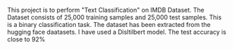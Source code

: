 This project is to perform "Text Classification" on IMDB Dataset.
The Dataset consists of 25,000 training samples and 25,000 test samples.
This is a binary classification task.
The dataset has been extracted from the hugging face daatasets.
I have used a Disltilbert model.
The test accuracy is close to 92%

